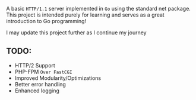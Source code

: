 A basic ``HTTP/1.1`` server implemented in ``Go`` using the standard net package. 
This project is intended purely for learning and serves as a great introduction to Go programming!

I may update this project further as I continue my journey

## TODO:
- HTTP/2 Support
- PHP-FPM ``Over FastCGI``
- Improved Modularity/Optimizations
- Better error handling
- Enhanced logging

